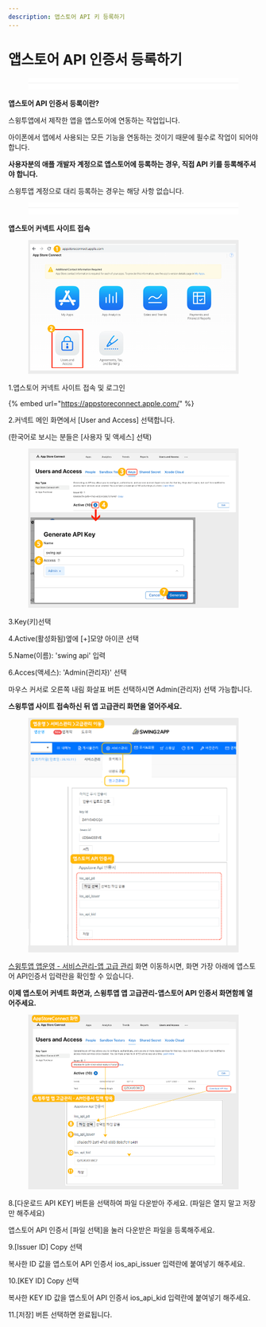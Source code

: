 ```yaml
---
description: 앱스토어 API 키 등록하기
---
```


# 앱스토어 API  인증서 등록하기

<figure><img src="../../.gitbook/assets/구분선 (1).PNG" alt=""><figcaption></figcaption></figure>

**앱스토어 API 인증서 등록이란?**

스윙투앱에서 제작한 앱을 앱스토어에 연동하는 작업입니다.&#x20;

아이폰에서 앱에서 사용되는 모든 기능을 연동하는 것이기 때문에 필수로 작업이 되어야 합니다.

**사용자분의 애플 개발자 계정으로 앱스토어에  등록하는 경우, 직접 API 키를 등록해주셔야 합니다.** &#x20;

&#x20;스윙투앱 계정으로 대리 등록하는 경우는 해당 사항 없습니다.&#x20;

<figure><img src="../../.gitbook/assets/구분선 (1).PNG" alt=""><figcaption></figcaption></figure>

**앱스토어 커넥트 사이트 접속**

<div align="left">

<figure><img src="../../.gitbook/assets/API4.png" alt=""><figcaption></figcaption></figure>

</div>

1.앱스토어 커넥트 사이트 접속 및 로그인

{% embed url="https://appstoreconnect.apple.com/" %}

2.커넥트 메인 화면에서 \[User and Access] 선택합니다.&#x20;

(한국어로 보시는 분들은 \[사용자 및 액세스] 선택)



<div align="left">

<figure><img src="../../.gitbook/assets/API5.png" alt=""><figcaption></figcaption></figure>

</div>

3.Key(키)선택&#x20;

4.Active(활성화됨)옆에 \[+]모양 아이콘 선택

5.Name(이름): 'swing api' 입력

6.Acces(액세스): 'Admin(관리자)' 선택

마우스 커서로 오른쪽 내림 화살표 버튼 선택하시면 Admin(관리자) 선택 가능합니다.&#x20;



**스윙투앱 사이트 접속하신 뒤 앱 고급관리 화면을 열어주세요.**&#x20;

<div align="left">

<figure><img src="../../.gitbook/assets/API (1).png" alt=""><figcaption></figcaption></figure>

</div>

[스윙투앱 앱운영 - 서비스관리-앱 고급 관리](https://www.swing2app.co.kr/view/app\_advanced\_management) 화면 이동하시면, 화면 가장 아래에 앱스토어 API인증서 입력란을 확인할 수 있습니다.&#x20;



**이제 앱스토어 커넥트 화면과, 스윙투앱 앱 고급관리-앱스토어 API 인증서 화면함께 열어주세요.**&#x20;

<div align="left">

<figure><img src="../../.gitbook/assets/API6.png" alt=""><figcaption></figcaption></figure>

</div>

8.\[다운로드 API KEY] 버튼을 선택하여 파일 다운받아 주세요. (파일은 열지 말고 저장만 해주세요)

앱스토어 API 인증서 \[파일 선택]을 눌러 다운받은 파일을 등록해주세요.

9.\[Issuer ID] Copy 선택&#x20;

복사한 ID 값을 앱스토어 API 인증서 ios\_api\_issuer 입력란에 붙여넣기 해주세요.&#x20;

10.\[KEY ID] Copy 선택&#x20;

복사한 KEY ID 값을 앱스토어 API 인증서 ios\_api\_kid 입력란에 붙여넣기 해주세요.&#x20;

11.\[저장] 버튼 선택하면 완료됩니다.&#x20;

